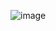 ![image](https://github.com/corinahincu/cart-app---corinahincu/assets/117738625/1d0bd423-0d53-4a4f-b6f0-28b56b846913)


